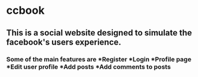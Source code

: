 # ccbook
## This is a social website designed to simulate the facebook's users experience.
### Some of the main features are *Register *Login *Profile page *Edit user profile *Add posts *Add comments to posts 
